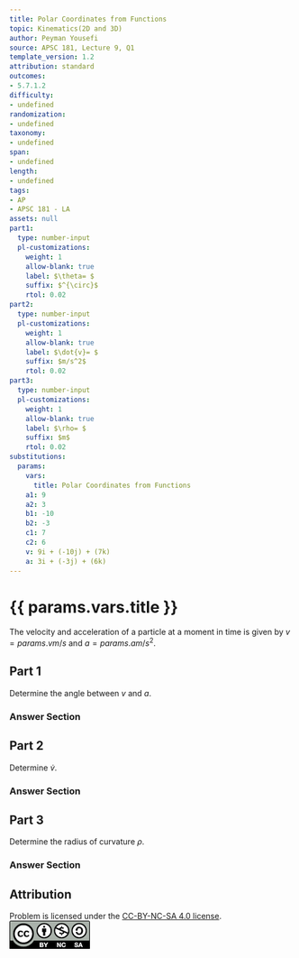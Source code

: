 ```yaml
---
title: Polar Coordinates from Functions
topic: Kinematics(2D and 3D)
author: Peyman Yousefi
source: APSC 181, Lecture 9, Q1
template_version: 1.2
attribution: standard
outcomes:
- 5.7.1.2
difficulty:
- undefined
randomization:
- undefined
taxonomy:
- undefined
span:
- undefined
length:
- undefined
tags:
- AP
- APSC 181 - LA
assets: null
part1:
  type: number-input
  pl-customizations:
    weight: 1
    allow-blank: true
    label: $\theta= $
    suffix: $^{\circ}$
    rtol: 0.02
part2:
  type: number-input
  pl-customizations:
    weight: 1
    allow-blank: true
    label: $\dot{v}= $
    suffix: $m/s^2$
    rtol: 0.02
part3:
  type: number-input
  pl-customizations:
    weight: 1
    allow-blank: true
    label: $\rho= $
    suffix: $m$
    rtol: 0.02
substitutions:
  params:
    vars:
      title: Polar Coordinates from Functions
    a1: 9
    a2: 3
    b1: -10
    b2: -3
    c1: 7
    c2: 6
    v: 9i + (-10j) + (7k)
    a: 3i + (-3j) + (6k)
---
```

# {{ params.vars.title }}
The velocity and acceleration of a particle at a moment in time is given by $v = {{params.v}}m/s$ and
$a = {{params.a}}m/s^2$.

## Part 1

Determine the angle between $v$ and $a$.

### Answer Section

## Part 2

Determine $\dot{v}$.

### Answer Section

## Part 3

Determine the radius of curvature $\rho$.

### Answer Section

## Attribution

Problem is licensed under the [CC-BY-NC-SA 4.0 license](https://creativecommons.org/licenses/by-nc-sa/4.0/).<br> ![The Creative Commons 4.0 license requiring attribution-BY, non-commercial-NC, and share-alike-SA license.](https://raw.githubusercontent.com/firasm/bits/master/by-nc-sa.png)